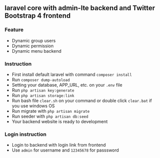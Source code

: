 ## laravel core with admin-lte backend and Twitter Bootstrap 4 frontend

### Feature

* Dynamic group users
* Dynamic permission
* Dynamic menu backend

### Instruction

* First install default laravel with command ```composer install```
* Run ```composer dump-autoload```
* Setting your database, APP_URL, etc. on your ```.env``` file 
* Run ```php artisan key:generate```
* Run ```php artisan storage:link```
* Run bash file ```clear.sh``` on your command or double click ```clear.bat``` if you use windows OS
* Run migrate with ```php artisan migrate```
* Run seeder with ```php artisan db:seed```
* Your backend website is ready to development

### Login instruction

* Login to backend with login link from frontend
* Use ```admin``` for username and ```12345678``` for passsword
